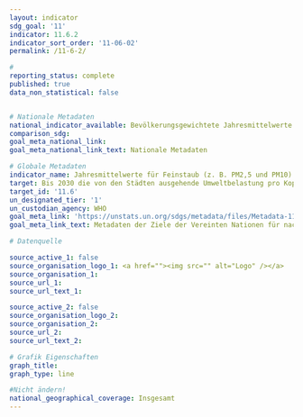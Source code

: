 ```yaml
---
layout: indicator
sdg_goal: '11'
indicator: 11.6.2
indicator_sort_order: '11-06-02'
permalink: /11-6-2/

#
reporting_status: complete
published: true
data_non_statistical: false


# Nationale Metadaten
national_indicator_available: Bevölkerungsgewichtete Jahresmittelwerte von PM10
comparison_sdg:
goal_meta_national_link:
goal_meta_national_link_text: Nationale Metadaten

# Globale Metadaten
indicator_name: Jahresmittelwerte für Feinstaub (z. B. PM2,5 und PM10) in Städten (bevölkerungsgewichtet)
target: Bis 2030 die von den Städten ausgehende Umweltbelastung pro Kopf senken, unter anderem mit besonderer Aufmerksamkeit auf der Luftqualität und der kommunalen und sonstigen Abfallbehandlung
target_id: '11.6'
un_designated_tier: '1'
un_custodian_agency: WHO
goal_meta_link: 'https://unstats.un.org/sdgs/metadata/files/Metadata-11-06-02.pdf'
goal_meta_link_text: Metadaten der Ziele der Vereinten Nationen für nachhaltige Entwicklung

# Datenquelle

source_active_1: false
source_organisation_logo_1: <a href=""><img src="" alt="Logo" /></a>
source_organisation_1:
source_url_1:
source_url_text_1:

source_active_2: false
source_organisation_logo_2:
source_organisation_2:
source_url_2:
source_url_text_2:

# Grafik Eigenschaften
graph_title:
graph_type: line

#Nicht ändern!
national_geographical_coverage: Insgesamt
---
```

